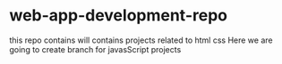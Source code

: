 # web-app-development-repo

this repo contains will contains projects related to html css
Here we are going to create branch for javasScript projects

